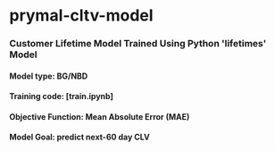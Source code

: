 # prymal-cltv-model

### Customer Lifetime Model Trained Using Python 'lifetimes' Model

#### Model type: BG/NBD
#### Training code: [train.ipynb]
#### Objective Function: Mean Absolute Error (MAE)
#### Model Goal: predict next-60 day CLV  
